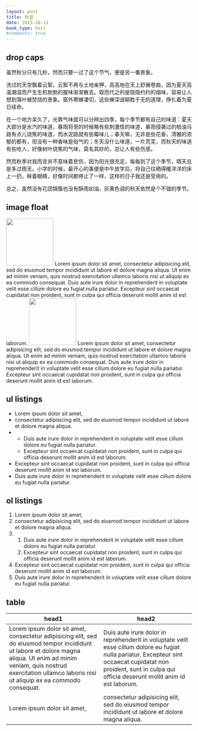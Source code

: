 ```yaml
---
layout: post
title: 秋至
date: 2015-10-11
book_type: hori
#comments: true
---
```


## drop caps
<div class="drop-caps">虽然秋分只有几秒，然而只要一过了这个节气，便是另一番景象。</div>

洗过的天空飘着云絮，云絮不再与土地亲狎，高高地在天上舒展卷曲，因为夏天高温潮湿而产生生机勃勃的腥味渐渐散去。取而代之的是隐隐约约的烟味，容易让人想到落叶被焚烧的景象。窗外寒蝉凄切，这些蝉深谙聊胜于无的道理，挣扎着为夏日续命。

在一个地方呆久了，光靠气味就可以分辨出四季，每个季节都有自己的味道：夏天大部分是水汽的味道，暴雨将至的时候略有些刺激性的味道，暴雨侵袭过的柏油马路有点儿烧焦的味道，而水泥路就有些霉味儿；春天嘛，无非是些花香，清雅的浓郁的都有，但没有一种香味是俗气的；冬天没什么味道，一片荒芜，而秋天的味道有些呛人，好像树叶烧焦的气味，莫名其妙的，总让人有些伤感。

然而秋季对我而言并不意味着悲伤，因为阳光很充足，每每到了这个季节，晴天总是多过雨天。小学的时候，最开心的事便是中午放学后，将自己往晒得暖洋洋的床上一扔，眯着眼睛，好像时间都停止了一样，这样的日子我还是受用的。

总之，虽然没有花团锦簇也没有酥雨如油，灰黄色调的秋天依然是个不错的季节。



## image float
<img src="{{site.baseurl}}/assets/tb-brand.png" width="128" height="128" class="disp-block float-start gap-end"/>
Lorem ipsum dolor sit amet, consectetur adipisicing elit, sed do eiusmod tempor incididunt ut labore et dolore magna aliqua. Ut enim ad minim veniam, quis nostrud exercitation ullamco laboris nisi ut aliquip ex ea commodo consequat. Duis aute irure dolor in reprehenderit in voluptate velit esse cillum dolore eu fugiat nulla pariatur. Excepteur sint occaecat cupidatat non proident, sunt in culpa qui officia deserunt mollit anim id est laborum.
<img src="{{site.baseurl}}/assets/tb-brand.png" width="128" height="128" class="float-end">
Lorem ipsum dolor sit amet, consectetur adipisicing elit, sed do eiusmod tempor incididunt ut labore et dolore magna aliqua. Ut enim ad minim veniam, quis nostrud exercitation ullamco laboris nisi ut aliquip ex ea commodo consequat. Duis aute irure dolor in reprehenderit in voluptate velit esse cillum dolore eu fugiat nulla pariatur. Excepteur sint occaecat cupidatat non proident, sunt in culpa qui officia deserunt mollit anim id est laborum.

## ul listings

<ul class="break-after">
<li>Lorem ipsum dolor sit amet,</li>
<li>consectetur adipisicing elit, sed do eiusmod tempor incididunt ut labore et dolore magna aliqua.</li>
<li><ul>
<li>Duis aute irure dolor in reprehenderit in voluptate velit esse cillum dolore eu fugiat nulla pariatur.</li>
<li>Excepteur sint occaecat cupidatat non proident, sunt in culpa qui officia deserunt mollit anim id est laborum.</li>
</ul></li>
<li>Excepteur sint occaecat cupidatat non proident, sunt in culpa qui officia deserunt mollit anim id est laborum.</li>
<li>Duis aute irure dolor in reprehenderit in voluptate velit esse cillum dolore eu fugiat nulla pariatur.</li>
</ul>

## ol listings

<ol class="break-after">
<li>Lorem ipsum dolor sit amet,</li>
<li>consectetur adipisicing elit, sed do eiusmod tempor incididunt ut labore et dolore magna aliqua.</li>
<li><ol>
<li>Duis aute irure dolor in reprehenderit in voluptate velit esse cillum dolore eu fugiat nulla pariatur.</li>
<li>Excepteur sint occaecat cupidatat non proident, sunt in culpa qui officia deserunt mollit anim id est laborum.</li>
</ol></li>
<li>Excepteur sint occaecat cupidatat non proident, sunt in culpa qui officia deserunt mollit anim id est laborum.</li>
<li>Duis aute irure dolor in reprehenderit in voluptate velit esse cillum dolore eu fugiat nulla pariatur.</li>
</ol>

## table

<table style="table-layout:auto">
<thead><tr><th>head1</th><th>head2</th></thead>
<tbody><tr>
<td>Lorem ipsum dolor sit amet, consectetur adipisicing elit, sed do eiusmod tempor incididunt ut labore et dolore magna aliqua. Ut enim ad minim veniam, quis nostrud exercitation ullamco laboris nisi ut aliquip ex ea commodo consequat.</td>
<td>Duis aute irure dolor in reprehenderit in voluptate velit esse cillum dolore eu fugiat nulla pariatur. Excepteur sint occaecat cupidatat non proident, sunt in culpa qui officia deserunt mollit anim id est laborum.</td></tr>
<tr><td>Lorem ipsum dolor sit amet,</td>
<td>consectetur adipisicing elit, sed do eiusmod tempor incididunt ut labore et dolore magna aliqua.</td></tr>
</tbody></table>

